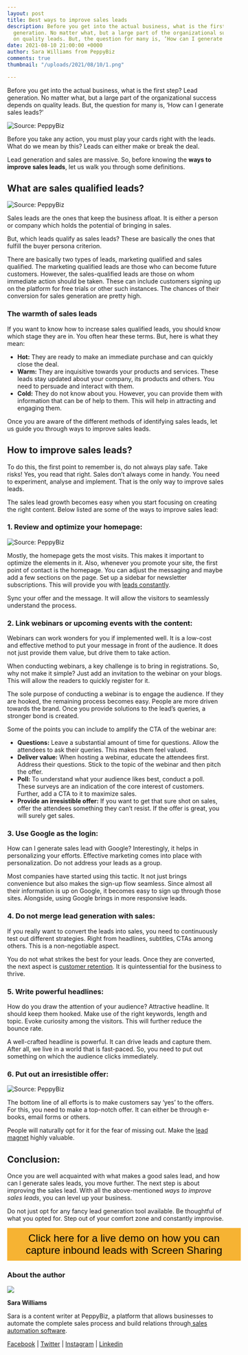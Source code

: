 ```yaml
---
layout: post
title: Best ways to improve sales leads
description: Before you get into the actual business, what is the first step? Lead
  generation. No matter what, but a large part of the organizational success depends
  on quality leads. But, the question for many is, ‘How can I generate sales leads?’
date: 2021-08-10 21:00:00 +0000
author: Sara Williams from PeppyBiz
comments: true
thumbnail: "/uploads/2021/08/10/1.png"

---
```

Before you get into the actual business, what is the first step? Lead generation. No matter what, but a large part of the organizational success depends on quality leads. But, the question for many is, ‘How can I generate sales leads?’

![Source: PeppyBiz](/uploads/2021/08/10/1.png)

Before you take any action, you must play your cards right with the leads. What do we mean by this? Leads can either make or break the deal.

Lead generation and sales are massive. So, before knowing the **ways to improve sales leads**, let us walk you through some definitions.

## What are sales qualified leads?

![Source: PeppyBiz](/uploads/2021/08/10/2.png)

Sales leads are the ones that keep the business afloat. It is either a person or company which holds the potential of bringing in sales.

But, which leads qualify as sales leads? These are basically the ones that fulfill the buyer persona criterion.

There are basically two types of leads, marketing qualified and sales qualified. The marketing qualified leads are those who can become future customers. However, the sales-qualified leads are those on whom immediate action should be taken. These can include customers signing up on the platform for free trials or other such instances. The chances of their conversion for sales generation are pretty high.

### The warmth of sales leads

If you want to know how to increase sales qualified leads, you should know which stage they are in. You often hear these terms. But, here is what they mean:

* **Hot:** They are ready to make an immediate purchase and can quickly close the deal.
* **Warm:** They are inquisitive towards your products and services. These leads stay updated about your company, its products and others. You need to persuade and interact with them.
* **Cold:** They do not know about you. However, you can provide them with information that can be of help to them. This will help in attracting and engaging them.

Once you are aware of the different methods of identifying sales leads, let us guide you through ways to improve sales leads.

## How to improve sales leads?

To do this, the first point to remember is, do not always play safe. Take risks! Yes, you read that right. Sales don’t always come in handy. You need to experiment, analyse and implement. That is the only way to improve sales leads.

The sales lead growth becomes easy when you start focusing on creating the right content. Below listed are some of the ways to improve sales lead:

### 1. Review and optimize your homepage:

![Source: PeppyBiz](/uploads/2021/08/10/3.png)

Mostly, the homepage gets the most visits. This makes it important to optimize the elements in it. Also, whenever you promote your site, the first point of contact is the homepage. You can adjust the messaging and maybe add a few sections on the page. Set up a sidebar for newsletter subscriptions. This will provide you with [leads constantly](https://www.peppybiz.com/blog/how-to-increase-ecommerce-sales).

Sync your offer and the message. It will allow the visitors to seamlessly understand the process.

### 2. Link webinars or upcoming events with the content:

Webinars can work wonders for you if implemented well. It is a low-cost and effective method to put your message in front of the audience. It does not just provide them value, but drive them to take action.

When conducting webinars, a key challenge is to bring in registrations. So, why not make it simple? Just add an invitation to the webinar on your blogs. This will allow the readers to quickly register for it.

The sole purpose of conducting a webinar is to engage the audience. If they are hooked, the remaining process becomes easy. People are more driven towards the brand. Once you provide solutions to the lead’s queries, a stronger bond is created.

Some of the points you can include to amplify the CTA of the webinar are:

* **Questions:** Leave a substantial amount of time for questions. Allow the attendees to ask their queries. This makes them feel valued.
* **Deliver value:** When hosting a webinar, educate the attendees first. Address their questions. Stick to the topic of the webinar and then pitch the offer.
* **Poll:** To understand what your audience likes best, conduct a poll. These surveys are an indication of the core interest of customers. Further, add a CTA to it to maximize sales.
* **Provide an irresistible offer:** If you want to get that sure shot on sales, offer the attendees something they can’t resist. If the offer is great, you will surely get sales.

### 3. Use Google as the login:

How can I generate sales lead with Google? Interestingly, it helps in personalizing your efforts. Effective marketing comes into place with personalization. Do not address your leads as a group.

Most companies have started using this tactic. It not just brings convenience but also makes the sign-up flow seamless. Since almost all their information is up on Google, it becomes easy to sign up through those sites. Alongside, using Google brings in more responsive leads.

### 4. Do not merge lead generation with sales:

If you really want to convert the leads into sales, you need to continuously test out different strategies. Right from headlines, subtitles, CTAs among others. This is a non-negotiable aspect.

You do not what strikes the best for your leads. Once they are converted, the next aspect is [customer retention](https://www.peppybiz.com/blog/customer-retention-statistics). It is quintessential for the business to thrive.

### 5. Write powerful headlines:

How do you draw the attention of your audience? Attractive headline. It should keep them hooked. Make use of the right keywords, length and topic. Evoke curiosity among the visitors. This will further reduce the bounce rate.

A well-crafted headline is powerful. It can drive leads and capture them. After all, we live in a world that is fast-paced. So, you need to put out something on which the audience clicks immediately.

### 6. Put out an irresistible offer:

![Source: PeppyBiz](/uploads/2021/08/10/4.png)

The bottom line of all efforts is to make customers say ‘yes’ to the offers. For this, you need to make a top-notch offer. It can either be through e-books, email forms or others.

People will naturally opt for it for the fear of missing out. Make the [lead magnet](https://www.peppybiz.com/blog/lead-magnet) highly valuable.

## Conclusion:

Once you are well acquainted with what makes a good sales lead, and how can I generate sales leads, you move further. The next step is about improving the sales lead. With all the above-mentioned _ways to improve sales leads_, you can level up your business.

Do not just opt for any fancy lead generation tool available. Be thoughtful of what you opted for. Step out of your comfort zone and constantly improvise.

<style>  
.btn-signup {  
padding-top: 11px !important;  
border-radius: 0px !important;  
background-color: #f6b333;  
text-align: center;  
padding: 10px 20px !important;  
border: 0px !important;  
width: 100%;  
margin-bottom: 20px;  
}  
.btn-signup a {  
color: black !important;  
font-family: 'Titillium Web', sans-serif;  
font-size: 24px !important;  
font-weight: normal !important;  
}  
</style>

<div class="btn-signup"><a style="cursor: pointer;" class="crankwheel-com-showu-launch-button">Click here for a live demo on how you can capture inbound leads with Screen Sharing</a></div>

### About the author

![](/uploads/2021/08/10/5.png)

**Sara Williams**

Sara is a content writer at PeppyBiz, a platform that allows businesses to automate the complete sales process and build relations through[ sales automation software](https://www.peppybiz.com/service-hub).

[Facebook](https://www.facebook.com/peppybiz/) | [Twitter](https://www.twitter.com/peppybiz/) | [Instagram](https://www.instagram.com/peppy_biz/) | [Linkedin](https://www.linkedin.com/company/peppybiz/)